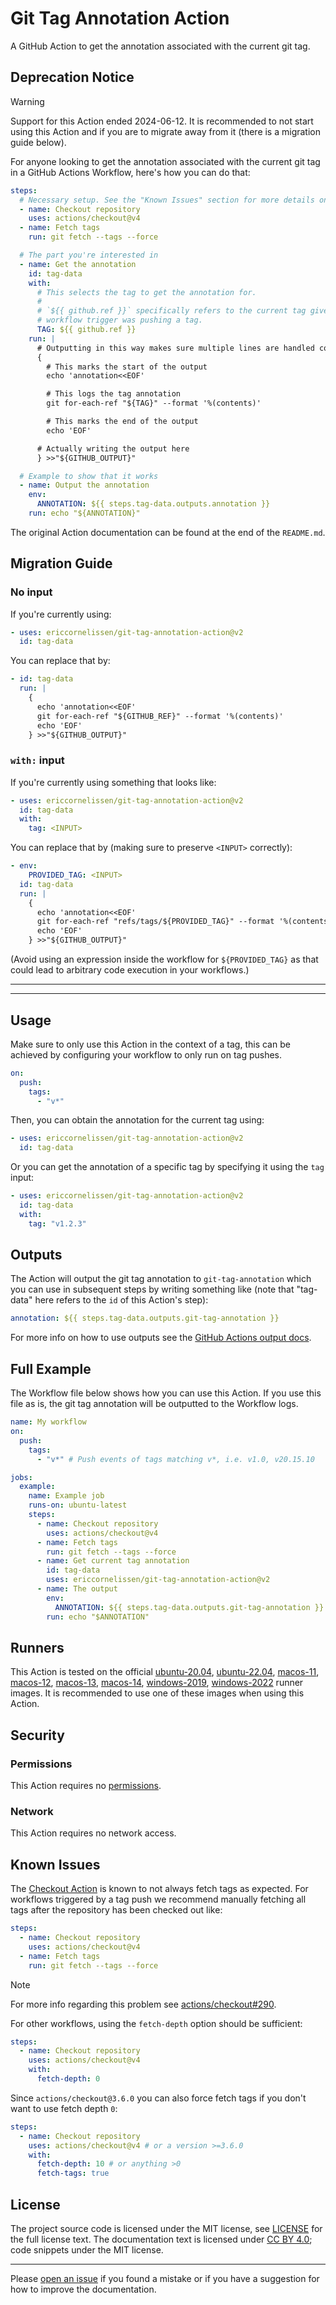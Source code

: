<!-- SPDX-License-Identifier: CC-BY-4.0 -->

# Git Tag Annotation Action

A GitHub Action to get the annotation associated with the current git tag.

## Deprecation Notice

> [!WARNING]
> Support for this Action ended 2024-06-12. It is recommended to not start using
> this Action and if you are to migrate away from it (there is a migration guide
> below).

For anyone looking to get the annotation associated with the current git tag in
a GitHub Actions Workflow, here's how you can do that:

```yaml
steps:
  # Necessary setup. See the "Known Issues" section for more details on this.
  - name: Checkout repository
    uses: actions/checkout@v4
  - name: Fetch tags
    run: git fetch --tags --force

  # The part you're interested in
  - name: Get the annotation
    id: tag-data
    with:
      # This selects the tag to get the annotation for.
      #
      # `${{ github.ref }}` specifically refers to the current tag given the
      # workflow trigger was pushing a tag.
      TAG: ${{ github.ref }}
    run: |
      # Outputting in this way makes sure multiple lines are handled correctly
      {
        # This marks the start of the output
        echo 'annotation<<EOF'

        # This logs the tag annotation
        git for-each-ref "${TAG}" --format '%(contents)'

        # This marks the end of the output
        echo 'EOF'

      # Actually writing the output here
      } >>"${GITHUB_OUTPUT}"

  # Example to show that it works
  - name: Output the annotation
    env:
      ANNOTATION: ${{ steps.tag-data.outputs.annotation }}
    run: echo "${ANNOTATION}"
```

The original Action documentation can be found at the end of the `README.md`.

## Migration Guide

### No input

If you're currently using:

```yaml
- uses: ericcornelissen/git-tag-annotation-action@v2
  id: tag-data
```

You can replace that by:

```yaml
- id: tag-data
  run: |
    {
      echo 'annotation<<EOF'
      git for-each-ref "${GITHUB_REF}" --format '%(contents)'
      echo 'EOF'
    } >>"${GITHUB_OUTPUT}"
```

### `with:` input

If you're currently using something that looks like:

```yaml
- uses: ericcornelissen/git-tag-annotation-action@v2
  id: tag-data
  with:
    tag: <INPUT>
```

You can replace that by (making sure to preserve `<INPUT>` correctly):

```yaml
- env:
    PROVIDED_TAG: <INPUT>
  id: tag-data
  run: |
    {
      echo 'annotation<<EOF'
      git for-each-ref "refs/tags/${PROVIDED_TAG}" --format '%(contents)'
      echo 'EOF'
    } >>"${GITHUB_OUTPUT}"
```

(Avoid using an expression inside the workflow for `${PROVIDED_TAG}` as that
could lead to arbitrary code execution in your workflows.)

---
---

## Usage

Make sure to only use this Action in the context of a tag, this can be achieved
by configuring your workflow to only run on tag pushes.

```yaml
on:
  push:
    tags:
      - "v*"
```

Then, you can obtain the annotation for the current tag using:

```yaml
- uses: ericcornelissen/git-tag-annotation-action@v2
  id: tag-data
```

Or you can get the annotation of a specific tag by specifying it using the `tag`
input:

```yaml
- uses: ericcornelissen/git-tag-annotation-action@v2
  id: tag-data
  with:
    tag: "v1.2.3"
```

## Outputs

The Action will output the git tag annotation to `git-tag-annotation` which you
can use in subsequent steps by writing something like (note that "tag-data" here
refers to the `id` of this Action's step):

```yaml
annotation: ${{ steps.tag-data.outputs.git-tag-annotation }}
```

For more info on how to use outputs see the [GitHub Actions output docs].

## Full Example

The Workflow file below shows how you can use this Action. If you use this file
as is, the git tag annotation will be outputted to the Workflow logs.

```yaml
name: My workflow
on:
  push:
    tags:
      - "v*" # Push events of tags matching v*, i.e. v1.0, v20.15.10

jobs:
  example:
    name: Example job
    runs-on: ubuntu-latest
    steps:
      - name: Checkout repository
        uses: actions/checkout@v4
      - name: Fetch tags
        run: git fetch --tags --force
      - name: Get current tag annotation
        id: tag-data
        uses: ericcornelissen/git-tag-annotation-action@v2
      - name: The output
        env:
          ANNOTATION: ${{ steps.tag-data.outputs.git-tag-annotation }}
        run: echo "$ANNOTATION"
```

## Runners

This Action is tested on the official [ubuntu-20.04], [ubuntu-22.04],
[macos-11], [macos-12], [macos-13], [macos-14], [windows-2019], [windows-2022]
runner images. It is recommended to use one of these images when using this
Action.

[macos-11]: https://github.com/actions/runner-images/blob/main/images/macos/macos-11-Readme.md
[macos-12]: https://github.com/actions/runner-images/blob/main/images/macos/macos-12-Readme.md
[macos-13]: https://github.com/actions/runner-images/blob/main/images/macos/macos-13-Readme.md
[macos-14]: https://github.com/actions/runner-images/blob/main/images/macos/macos-14-Readme.md
[ubuntu-20.04]: https://github.com/actions/runner-images/blob/main/images/ubuntu/Ubuntu2004-Readme.md
[ubuntu-22.04]: https://github.com/actions/runner-images/blob/main/images/ubuntu/Ubuntu2204-Readme.md
[windows-2019]: https://github.com/actions/runner-images/blob/main/images/windows/Windows2019-Readme.md
[windows-2022]: https://github.com/actions/runner-images/blob/main/images/windows/Windows2022-Readme.md

## Security

### Permissions

This Action requires no [permissions].

### Network

This Action requires no network access.

## Known Issues

The [Checkout Action] is known to not always fetch tags as expected. For
workflows triggered by a tag push we recommend manually fetching all tags after
the repository has been checked out like:

```yaml
steps:
  - name: Checkout repository
    uses: actions/checkout@v4
  - name: Fetch tags
    run: git fetch --tags --force
```

> [!NOTE]
> For more info regarding this problem see [actions/checkout#290].

For other workflows, using the `fetch-depth` option should be sufficient:

```yaml
steps:
  - name: Checkout repository
    uses: actions/checkout@v4
    with:
      fetch-depth: 0
```

Since `actions/checkout@3.6.0` you can also force fetch tags if you don't want
to use fetch depth `0`:

```yaml
steps:
  - name: Checkout repository
    uses: actions/checkout@v4 # or a version >=3.6.0
    with:
      fetch-depth: 10 # or anything >0
      fetch-tags: true
```

## License

The project source code is licensed under the MIT license, see [LICENSE] for the
full license text. The documentation text is licensed under [CC BY 4.0]; code
snippets under the MIT license.

---

Please [open an issue] if you found a mistake or if you have a suggestion for
how to improve the documentation.

[actions/checkout#290]: https://github.com/actions/checkout/issues/290
[cc by 4.0]: https://creativecommons.org/licenses/by/4.0/
[checkout action]: https://github.com/actions/checkout
[github actions output docs]: https://help.github.com/en/actions/reference/contexts-and-expression-syntax-for-github-actions#steps-context
[license]: ./LICENSE
[open an issue]: https://github.com/ericcornelissen/git-tag-annotation-action/issues/new
[permissions]: https://docs.github.com/en/actions/using-workflows/workflow-syntax-for-github-actions#permissions
